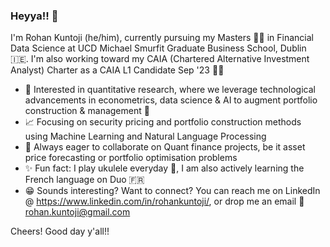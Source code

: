 ### Heyya!! 👋

I'm Rohan Kuntoji (he/him), currently pursuing my Masters 👨‍🎓 in Financial Data Science at UCD Michael Smurfit Graduate Business School, Dublin 🇮🇪. I'm also working toward my CAIA (Chartered Alternative Investment Analyst) Charter as a CAIA L1 Candidate Sep '23 🙇‍📚  

* 🧐 Interested in quantitative research, where we leverage technological advancements in econometrics, data science & AI to augment portfolio construction & management 💸
* 📈 Focusing on security pricing and portfolio construction methods using Machine Learning and Natural Language Processing
* 🤝 Always eager to collaborate on Quant finance projects, be it asset price forecasting or portfolio optimisation problems
* ✨ Fun fact: I play ukulele everyday 🎸, I am also actively learning the French language on Duo 🇫🇷 
* 😁 Sounds interesting? Want to connect? You can reach me on LinkedIn @ https://www.linkedin.com/in/rohankuntoji/, or drop me an email 📧 rohan.kuntoji@gmail.com

Cheers! Good day y'all!! 


<!--
**kuntojirohan/kuntojirohan** is a ✨ _special_ ✨ repository because its `README.md` (this file) appears on your GitHub profile.

Here are some ideas to get you started:

- 🔭 I’m currently working on ...
- 🌱 I’m currently learning ...
- 👯 I’m looking to collaborate on ...
- 🤔 I’m looking for help with ...
- 💬 Ask me about ...
- 📫 How to reach me: ...
- 😄 Pronouns: ...
- ⚡ Fun fact: ...
-->
